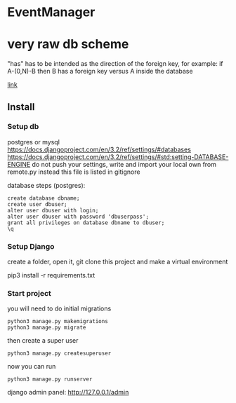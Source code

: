 # EventManager

# very raw db scheme
"has" has to be intended as the direction of the foreign key, for example:
if A-(0,N)-B then B has a foreign key versus A inside the database

[link](https://viewer.diagrams.net/?highlight=0000ff&edit=_blank&layers=1&nav=1#R7Z1dc6M4FoZ%2FTap6L5JC4tOXm3RmdnbTU12d2dqdS9ooNlvEeDH52l%2B%2FYCR%2FIGTjYDgHS119YWSCbb2HV4dHoHNl3z2%2F%2F5qFy%2Fm3NGLJFbWi9yv76xWlxKH0qvxvRR9VC7Usu2qZZXHE99o2PMb%2FY7zR4q0vccRWezvmaZrk8XK%2FcZouFmya77WFWZa%2B7e%2F2lCb7n7oMZ0xqeJyGidz6rzjK51VrQP1t%2B99YPJuLTybepHrnORQ781%2BymodR%2BrbTZN9f2XdZmubVq%2Bf3O5aUvSf6pfq7XxTvbr5YxhZ5mz%2F49jv9e7R009v76OF%2Bdj19in5Lr%2FlRXsPkhf%2Fg%2B9fyeNU3zj9ENxRfflm%2BzMOfZdPtKg%2BznKtlW0VD0f95GC9YVjSQ9XaShMtVvN69apnHSfQQfqQvuTiQ2Lp9it9Z9KMSq9y30O2hOFi5WR78qTj4I%2F8y5dthEs8Wxetp8VXLT7zN2Kr4Lg%2FhKud78J%2FFspy9K%2FuLbFQo4pelzyzPPopd%2BB%2B4HheOh64jtt%2B2cUAC3jbfjQGxY8hjb7Y59lae4gVX6AS1qKSWUqjid%2BZxmPwozolwMVtrti9J2a9Rli7%2FCLMZy3nDMo3LHl3HwKbz4yS5S5O0VHaRLsoj5emSv5mwJ%2FG3P9M8T5%2BFgLw7Ngddd4V7W%2FwvOufOunGv3OLr3hXbZLtd%2FC93z%2FK7dLHKsyKeymOwQtY3VkrbTlZ1oMtac23tltLafSlrS8p%2B%2F8dp2q7tL9xqe7JsVk22%2BkmXFt3%2BlKwdbB5HEVt00oM267EjgD1k%2FztS%2F%2F9zEf%2F3hf32FVgFYXXVvrerZTiNF7OH6i%2B9mkzuUDK9q08bd0jZ3FEYYl3TERhi27GuN2W9jsqe%2FURkUSyOd343dHG5oY%2Bt84%2B64CByYHG9wLheP643gXa9CbYTr1fXC3C5nkAOeHp%2FYNtT6IHF9oicpBvfO4vvEQptfKRrJj8u56tCGZH1oUu3B7Y%2BlSBovE9OyX%2BwFctewzxOF0qtNMK1tuh7MdPQ1tP6w7VkHIk6Tl7rHxyxwIEtkVP1Cye2BFm6TuV03TDbQ0JhGcuoPOmI0RZx5vGHbREc2wop8SSSvebxqpwEzBPleUTsXjiMIGi8zzCMvrwPHN5SvRgGRcYwqO4MQyUIGu%2FrOq1ovA8vwKVdWcfIzE%2BhB5j5oZs5HNr8FIJgMT9bphXfk3DKlCpphG59v4ZuLXB0a4%2BDUaBEt7bVrDYWdGvLjOLC0a2NDFPYMqYw6PaQUGhGMYMv%2BrJFcHRr64UvbGT4wtYdX6gEQeN9Bl%2F05X3g6NbWi17YyOiFrTu9UAmCxfucrrdGG%2B%2FDi26drqxjXObnKPQAe%2FRUxhF6mZ9KEDTmJ9OKu5dV0XUsUwqlEb11Ba3lhnZN4BdKcMbBKVDi2yrc8eJbR%2BYUF45vHWSowpFRhcG3h4RCM5IZhNGXLYLjW0cvhOEgQxiO7ghDJQgW7xMfZrzv7N4Hjm9dvQiGi4xguLoTDJUgaLyv62Mhxvvw4lu3K%2BsYmfkp9AAzP3S3TQxtfgpB0Jhfw5Pa5Z2338JFODMIt3zXR4hwvXHk6ygRbhXyeBGuJ%2BfrF45wPWQpuyen7AbhHhIKy2jmmVS%2BL1sER7ieXpm8hyyT93TP5FWCoPG%2BrrdIG%2B9Di3A9dGtO9%2Bt9HjLvQzd7OLT3KQRB431d5xeN9%2BFFuOL5ZzxnX7%2Fmp9ADrNwBuunDoc1PIQgW8%2FNlWvHIQlOlbN3n%2B%2BjWJy3NrD9y648DUaAkt1Wk4yW3vowoLpzc%2BsgohS9TCkNuDwmFZhAz9KIvWwQnt75e9MJHRi983emFShA03mfoRV%2FeB05uA73ghY8MXgS6wwuVIFi8L5DhhfG%2B83gfPLkN0C2432%2FFRoUeYOaH7o6JoUs2KgRBY34yrXhc62HQLbUFqhWZnNPSzfpDt8E4GAVKdBsoqkZjQbeBzCguHN0GyDBFIGMKg24PCYVmFDP4oi9bBEe3E73wRYAMX0x0xxcqQbB438Tgi768DxzdTvSiFxNk9GKiO71QCYLG%2B7o%2BEWK8Dy%2B6naBbcL9f81PoAWZ%2B6G6ZGNr8FIKgMT%2BZVtyFi9ficwy7pYQIWCvuu4WHt5NxUAqU8LYKdrzwllgyprhwejtBRiqIJaMKg28PKYVlJCOWYRh9OSM4vyWWXhCDBzMmX9QdYyglwWOABmT0ZYDgEJdYeoEMHsyYDFB3lKGUBI8Bdn1CxBggXpJLrK7kY2wOqFAEzAGJTCd0c0CFJGgckDbc%2Flcug1v4xVM8U6qlFdOt3ZBrw6%2BCS%2Bg4Bi6UUJfHPGKqSxvWpr5sqssDGtHYZctjl8G6B6VCM6bZXW8e1DirP2aO8GDX7krtR5bV24r0BM4Z0ZH1obN6lSR4HHAchW5H6YDwZNdGtyJ1zw6IrNAtsdGh9cEdEHlJW2Kbmra9OSACtGujW9qpZwtEVteW2OjY%2BuAWiLyy7eZW1F2CsTKVzaqr2H2ke%2B1YLS2tR6brjANb4GS6VbAjZrqOjC0unek62MiFI5MLw3QPSoVnMDNEozdzhGe6jmZEw8FGNBztiYZKEjwOaIhGbw4Iz3QdzYCGgw1oONoDDZUkaBxQfJpxwPM7IAKm66Jb86lfC3QVioBZoCsjCs0sUCUJHgs84d6Lp4S9%2FzXLys65ZYuIv%2Fw6TcLVKp4WjfP8OeGhzd7j%2FN9lp9%2B4fOtPcQ4Ur7%2B%2B72588I3qg1k0Y8pe5k2r9CWbsgO%2FyzleTampn0VbxpIwj1%2F3v0dT5%2FNP%2BF468lZWV1wACxq8EVUco%2FoB%2FM%2B2GkpH8ia1I1GndqR8PdxIR1pHw%2BaHdwiQUyq2nhQgi%2BKL7URIufnn7nvbGFlvfexEDGBguTyry8Uof%2FL4OFAI1gNnc9P5qSHo03oI0qFDUM6kqxVi7hP2zBamPmNpFOLZJK5SAL9ODOlcblbn%2BSdVrVQ0808N1Wwvff7Jx5ZgNxSsNfNPB6VCk3iPpHotTvZwxBzh558a6tcCn5D9ogds1WtJQ%2Fla7I44kCR4HHAcRWBG6YDw80%2Balaol2GrVEu2L1SolweOA41hJdZQOiGD%2BSbOKtQRbyVqifc1apSRoLPCUqrWfmX8Sr9eTBJspg%2BZpgu2UxNXOhMTO%2FIRiSmI3Kq6Kvlr%2FuzrrtIMYKY5PO7S4Eutx2iEQK40IDP35ia%2F9AxHLqh2p71mHU0rufm7i67Qo20T0jWV5e1FNbftwXBcb31kWF12ynvEYKGZFRSf0MSuFmv%2FJoPVrR5pQ52ay8y8YOIJlBvKlTNaKpt%2F%2FIsVyqbkAskXGNk9n6SJM7rett1n6sohYxCNou89Duh4Dy%2BD%2BD8vzDz7TFr7kabMp78%2FdkoPBe8aAJKKMc4uIVFw6tA61jqOijEa%2BlGk1gZHtk1P1INKpVpEcSjkZ%2FM4bSplk8%2FT550vx6bdv8zhnj0UeWL7zloXL%2Fb5vlfsdWW%2FOqs3gNxWAbroyCvrL%2BmQ28YUHOHiEe3sxfm3dWOTo0Fxu1UfYs0a%2FP5Lol4GG7r7VVjnlGgkdsxtCnf2kxBn69p2GguDglkhFkRXeKa7IlcAssaFA7TpZA8rUPnmRcs5TR8xhHD91VIvHDOR6DaVrMbgeGYF0qjUvhlJOJrTg1lTP1jaXuXDWJOe0GOK7NqpbQ8a33Ta%2BFbchDRXfDQSAIBhU4PKx1sq5CnI%2BlHIyfYR2pqBmTD6wL9GGWoUYfAly3PVaRjcFzZhoQ4lDDMpBJrttlYPOmGQyCe1LXq2cAvXAr%2BUa8BaG8AYcdttiENWDe0OFdwPAwnAVDpjqtgZYwMaEjzI57r4xNdyWPnDCJPcRhssBuISJioq9R6MblKvThrJyeg8o7YWDvQKnDSWhoW0pECW6xIRAw83iA%2FuSAlNoHN5tMQXsqEsbasKiUA5wRGmrHPCIgo8v2eKhOTEn17CE8rC%2BROVOwhDdkPlS%2B%2BUvYAkTVcxZQF%2FIjUA6SoDhoHwNDm1Nm9U0xBooTSU7h%2FWmhlK4ZjH%2B6t1JUFMLwWL8lHR9FkXjxVB4sMuCY1kMhRL5Mu%2FCF0PhAS1rAvW0FyVmMf4TpcLyFBjPONCbY13XUZgj%2BGIoRTB1VHdcz8Eq82c4Z9R9MX6lJHgc0CzG35sDgi%2BGUnwcthOwZwdEthg%2FJV1X2hi%2FAyJfjH%2BzqqxxwPM7IPxiKJvfgucM7NcCKbK1QqnobzwCDG2BKknQWGBDOUHgB%2FYRTIWL7j4%2B5dSs7kCzFg31BDHMFVo3k8n%2BvYM3ZbV52OeZ22taLXAMJqot5yTQU1H1u529%2Fu7eKTazNM13HwcuftH8Wxqxco%2F%2FAw%3D%3D)

## Install

### Setup db
postgres or mysql
https://docs.djangoproject.com/en/3.2/ref/settings/#databases
https://docs.djangoproject.com/en/3.2/ref/settings/#std:setting-DATABASE-ENGINE
do not push your settings, write and import your local own from remote.py instead
this file is listed in gitignore

database steps (postgres):

    create database dbname;
    create user dbuser;
    alter user dbuser with login;
    alter user dbuser with password 'dbuserpass';
    grant all privileges on database dbname to dbuser;
    \q

### Setup Django    
create a folder, open it, git clone this project and make a virtual environment 

pip3 install -r requirements.txt

### Start project
you will need to do initial migrations

    python3 manage.py makemigrations
    python3 manage.py migrate

then create a super user

    python3 manage.py createsuperuser

now you can run

    python3 manage.py runserver
   
django admin panel: http://127.0.0.1/admin 

